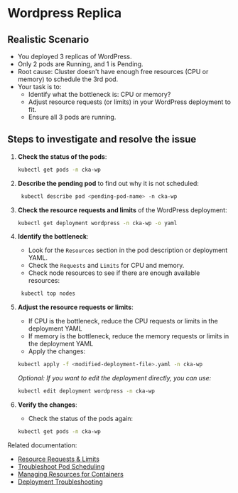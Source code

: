 # Wordpress Replica

## Realistic Scenario

- You deployed 3 replicas of WordPress.
- Only 2 pods are Running, and 1 is Pending.
- Root cause: Cluster doesn't have enough free resources (CPU or memory) to schedule the 3rd pod.
- Your task is to:
  - Identify what the bottleneck is: CPU or memory?
  - Adjust resource requests (or limits) in your WordPress deployment to fit.
  - Ensure all 3 pods are running.

## Steps to investigate and resolve the issue

1. **Check the status of the pods**:

   ```bash
   kubectl get pods -n cka-wp
   ```

2. **Describe the pending pod** to find out why it is not scheduled:

   ```bash
    kubectl describe pod <pending-pod-name> -n cka-wp
   ```

3. **Check the resource requests and limits** of the WordPress deployment:

   ```bash
   kubectl get deployment wordpress -n cka-wp -o yaml
   ```

4. **Identify the bottleneck**:

   - Look for the `Resources` section in the pod description or deployment YAML.
   - Check the `Requests` and `Limits` for CPU and memory.
   - Check node resources to see if there are enough available resources:
   ```bash
    kubectl top nodes
    ```

5. **Adjust the resource requests or limits**:
   - If CPU is the bottleneck, reduce the CPU requests or limits in the deployment YAML
   - If memory is the bottleneck, reduce the memory requests or limits in the deployment YAML
   - Apply the changes:
   ```bash
   kubectl apply -f <modified-deployment-file>.yaml -n cka-wp
   ```
    _Optional: If you want to edit the deployment directly, you can use:_
    ```bash
    kubectl edit deployment wordpress -n cka-wp
    ```

6. **Verify the changes**:
   - Check the status of the pods again:
   ```bash
   kubectl get pods -n cka-wp
   ```


Related documentation:

- [Resource Requests & Limits](https://kubernetes.io/docs/concepts/configuration/manage-resources-containers/)
- [Troubleshoot Pod Scheduling](https://kubernetes.io/docs/concepts/scheduling-eviction/scheduler-performance-tuning/)
- [Managing Resources for Containers](https://kubernetes.io/docs/concepts/configuration/manage-resources-containers/)
- [Deployment Troubleshooting](https://kubernetes.io/docs/concepts/workloads/controllers/deployment/#troubleshooting)